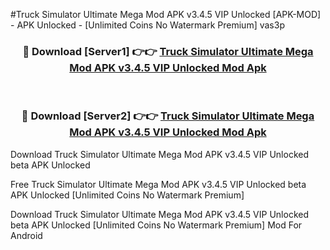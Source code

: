 #Truck Simulator Ultimate Mega Mod APK v3.4.5 VIP Unlocked [APK-MOD] - APK Unlocked - [Unlimited Coins No Watermark Premium] vas3p



<div align="center">

<h3>🔴 Download [Server1] 👉👉 <a href="https://momento.my/?title=Truck_Simulator_Ultimate_Mega_Mod_APK_v3.4.5_VIP_Unlocked">Truck Simulator Ultimate Mega Mod APK v3.4.5 VIP Unlocked Mod Apk</a></h3><br>

<h3>🔴 Download [Server2] 👉👉 <a href="https://momento.my/?title=Truck_Simulator_Ultimate_Mega_Mod_APK_v3.4.5_VIP_Unlocked">Truck Simulator Ultimate Mega Mod APK v3.4.5 VIP Unlocked Mod Apk</a></h3>
</div>



Download Truck Simulator Ultimate Mega Mod APK v3.4.5 VIP Unlocked beta APK Unlocked

Free Truck Simulator Ultimate Mega Mod APK v3.4.5 VIP Unlocked beta APK Unlocked [Unlimited Coins No Watermark Premium]

Download Truck Simulator Ultimate Mega Mod APK v3.4.5 VIP Unlocked beta APK Unlocked [Unlimited Coins No Watermark Premium] Mod For Android
